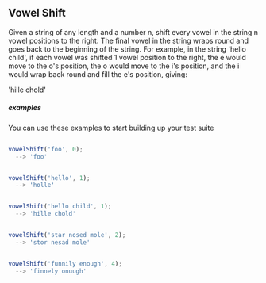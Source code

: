 ## Vowel Shift

Given a string of any length and a number n, shift every vowel in the string n vowel positions to the right. The final vowel in the string wraps round and goes back to the beginning of the string. For example, in the string 'hello child', if each vowel was shifted 1 vowel position to the right, the e would move to the o's position, the o would move to the i's position, and the i would wrap back round and fill the e's position, giving:

'hille chold'

##### examples


You can use these examples to start building up your test suite

```javascript

vowelShift('foo', 0);
  --> 'foo'

```

```javascript

vowelShift('hello', 1);
  --> 'holle'

```

```javascript

vowelShift('hello child', 1);
  --> 'hille chold'

```

```javascript

vowelShift('star nosed mole', 2);
  --> 'stor nesad mole'

```

```javascript

vowelShift('funnily enough', 4);
  --> 'finnely onuugh'

```
